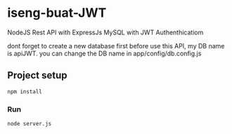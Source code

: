# iseng-buat-JWT
NodeJS Rest API with ExpressJs MySQL with JWT Authenthicatiom

dont forget to create a new database first before use this API, my DB name is apiJWT. you can change the DB name in app/config/db.config.js

## Project setup
```
npm install
```

### Run
```
node server.js
```

